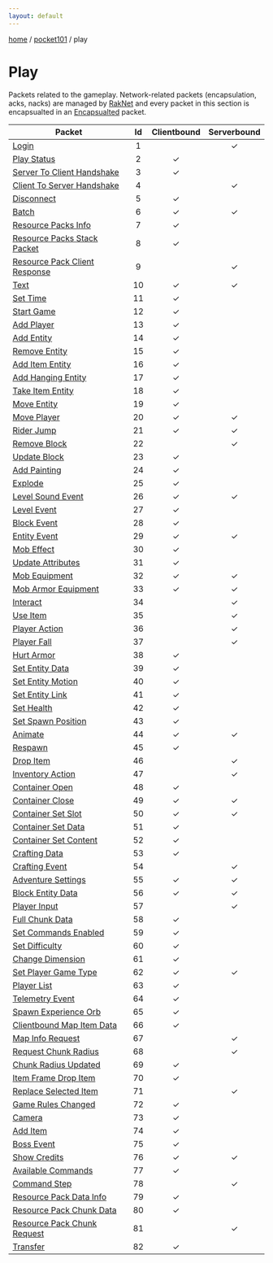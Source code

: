 ```yaml
---
layout: default
---
```


[home](/)  /  [pocket101](/protocol/pocket101)  /  play

# Play

Packets related to the gameplay. Network-related packets (encapsulation, acks, nacks) are managed by [RakNet](../raknet/8.html) and every packet in this section is encapsualted in an [Encapsualted](../raknet/8.html#control_encapsulated) packet.

Packet | Id | Clientbound | Serverbound
---|:---:|:---:|:---:
[Login](play/login) | 1 |   | ✓
[Play Status](play/play-status) | 2 | ✓ |  
[Server To Client Handshake](play/server-to-client-handshake) | 3 | ✓ |  
[Client To Server Handshake](play/client-to-server-handshake) | 4 |   | ✓
[Disconnect](play/disconnect) | 5 | ✓ |  
[Batch](play/batch) | 6 | ✓ | ✓
[Resource Packs Info](play/resource-packs-info) | 7 | ✓ |  
[Resource Packs Stack Packet](play/resource-packs-stack-packet) | 8 | ✓ |  
[Resource Pack Client Response](play/resource-pack-client-response) | 9 |   | ✓
[Text](play/text) | 10 | ✓ | ✓
[Set Time](play/set-time) | 11 | ✓ |  
[Start Game](play/start-game) | 12 | ✓ |  
[Add Player](play/add-player) | 13 | ✓ |  
[Add Entity](play/add-entity) | 14 | ✓ |  
[Remove Entity](play/remove-entity) | 15 | ✓ |  
[Add Item Entity](play/add-item-entity) | 16 | ✓ |  
[Add Hanging Entity](play/add-hanging-entity) | 17 | ✓ |  
[Take Item Entity](play/take-item-entity) | 18 | ✓ |  
[Move Entity](play/move-entity) | 19 | ✓ |  
[Move Player](play/move-player) | 20 | ✓ | ✓
[Rider Jump](play/rider-jump) | 21 | ✓ | ✓
[Remove Block](play/remove-block) | 22 |   | ✓
[Update Block](play/update-block) | 23 | ✓ |  
[Add Painting](play/add-painting) | 24 | ✓ |  
[Explode](play/explode) | 25 | ✓ |  
[Level Sound Event](play/level-sound-event) | 26 | ✓ | ✓
[Level Event](play/level-event) | 27 | ✓ |  
[Block Event](play/block-event) | 28 | ✓ |  
[Entity Event](play/entity-event) | 29 | ✓ | ✓
[Mob Effect](play/mob-effect) | 30 | ✓ |  
[Update Attributes](play/update-attributes) | 31 | ✓ |  
[Mob Equipment](play/mob-equipment) | 32 | ✓ | ✓
[Mob Armor Equipment](play/mob-armor-equipment) | 33 | ✓ | ✓
[Interact](play/interact) | 34 |   | ✓
[Use Item](play/use-item) | 35 |   | ✓
[Player Action](play/player-action) | 36 |   | ✓
[Player Fall](play/player-fall) | 37 |   | ✓
[Hurt Armor](play/hurt-armor) | 38 | ✓ |  
[Set Entity Data](play/set-entity-data) | 39 | ✓ |  
[Set Entity Motion](play/set-entity-motion) | 40 | ✓ |  
[Set Entity Link](play/set-entity-link) | 41 | ✓ |  
[Set Health](play/set-health) | 42 | ✓ |  
[Set Spawn Position](play/set-spawn-position) | 43 | ✓ |  
[Animate](play/animate) | 44 | ✓ | ✓
[Respawn](play/respawn) | 45 | ✓ |  
[Drop Item](play/drop-item) | 46 |   | ✓
[Inventory Action](play/inventory-action) | 47 |   | ✓
[Container Open](play/container-open) | 48 | ✓ |  
[Container Close](play/container-close) | 49 | ✓ | ✓
[Container Set Slot](play/container-set-slot) | 50 | ✓ | ✓
[Container Set Data](play/container-set-data) | 51 | ✓ |  
[Container Set Content](play/container-set-content) | 52 | ✓ |  
[Crafting Data](play/crafting-data) | 53 | ✓ |  
[Crafting Event](play/crafting-event) | 54 |   | ✓
[Adventure Settings](play/adventure-settings) | 55 | ✓ | ✓
[Block Entity Data](play/block-entity-data) | 56 | ✓ | ✓
[Player Input](play/player-input) | 57 |   | ✓
[Full Chunk Data](play/full-chunk-data) | 58 | ✓ |  
[Set Commands Enabled](play/set-commands-enabled) | 59 | ✓ |  
[Set Difficulty](play/set-difficulty) | 60 | ✓ |  
[Change Dimension](play/change-dimension) | 61 | ✓ |  
[Set Player Game Type](play/set-player-game-type) | 62 | ✓ | ✓
[Player List](play/player-list) | 63 | ✓ |  
[Telemetry Event](play/telemetry-event) | 64 | ✓ |  
[Spawn Experience Orb](play/spawn-experience-orb) | 65 | ✓ |  
[Clientbound Map Item Data](play/clientbound-map-item-data) | 66 | ✓ |  
[Map Info Request](play/map-info-request) | 67 |   | ✓
[Request Chunk Radius](play/request-chunk-radius) | 68 |   | ✓
[Chunk Radius Updated](play/chunk-radius-updated) | 69 | ✓ |  
[Item Frame Drop Item](play/item-frame-drop-item) | 70 | ✓ |  
[Replace Selected Item](play/replace-selected-item) | 71 |   | ✓
[Game Rules Changed](play/game-rules-changed) | 72 | ✓ |  
[Camera](play/camera) | 73 | ✓ |  
[Add Item](play/add-item) | 74 | ✓ |  
[Boss Event](play/boss-event) | 75 | ✓ |  
[Show Credits](play/show-credits) | 76 | ✓ | ✓
[Available Commands](play/available-commands) | 77 | ✓ |  
[Command Step](play/command-step) | 78 |   | ✓
[Resource Pack Data Info](play/resource-pack-data-info) | 79 | ✓ |  
[Resource Pack Chunk Data](play/resource-pack-chunk-data) | 80 | ✓ |  
[Resource Pack Chunk Request](play/resource-pack-chunk-request) | 81 |   | ✓
[Transfer](play/transfer) | 82 | ✓ |  

